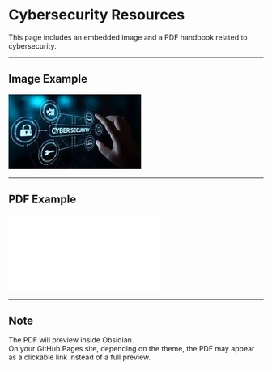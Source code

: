 


# Cybersecurity Resources

This page includes an embedded image and a PDF handbook related to cybersecurity.

---

##  Image Example
![](../assets/download.jpeg)

---

##  PDF Example
![](../assets/Cybersecurity-Handbook-English-version-compressed.pdf)

---

##  Note
The PDF will preview inside Obsidian.  
On your GitHub Pages site, depending on the theme, the PDF may appear as a clickable link instead of a full preview.








